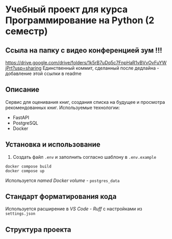 # Учебный проект для курса Программирование на Python (2 семестр)

## Ссыла на папку с видео конференцией зум !!!
https://drive.google.com/drive/folders/1k5rB7uDq5c7FnpHaR1vBVvOvFuYWjPrt?usp=sharing
Единственный коммит, сделанный после дедлайна - добавление этой ссылки в readme

## Описание

Сервис для оценивания книг, создания списка на будущее и просмотра рекомендованных книг.
Используемые технологии:

-   FastAPI
-   PostgreSQL
-   Docker

## Установка и использование

1. Создать файл `.env` и заполнить согласно шаблону в `.env.example`

```
docker compose build
docker compose up
```

Используется _named Docker volume_ - `postgres_data`

## Стандарт форматирования кода

Используется расширение в _VS Code_ - _Ruff_ с настройками из `settings.json`

## Структура проекта
